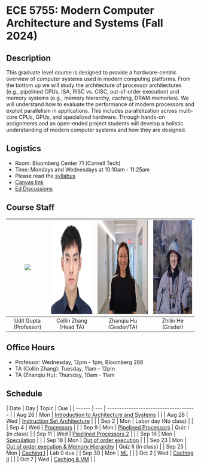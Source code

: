 # ECE 5755: Modern Computer Architecture and Systems (Fall 2024)


## Description

This graduate level course is designed to provide a hardware-centric overview
of computer systems used in modern computing platforms. From the bottom up we
will study the architecture of processor architectures (e.g., pipelined CPUs,
ISA, RISC vs. CISC, out-of-order execution) and memory systems (e.g., memory
hierarchy, caching, DRAM memories). We will understand how to evaluate the
performance of modern processors and exploit parallelism in applications. This
includes parallelization across multi-core CPUs, GPUs, and specialized
hardware. Through hands-on assignments and an open-ended project students will
develop a holistic understanding of modern computer systems and how they are
designed.

## Logistics

- Room: Bloomberg Center 71 (Cornell Tech)
- Time: Mondays and Wednesdays at 10:10am - 11:25am
- Please read the [syllabus](https://docs.google.com/document/d/1KOVxBbWcwsVbuoAC8NWIuc9fU-NF-6CvPUplaWrgDVk/edit)
- [Canvas link](https://canvas.cornell.edu/courses/67788)
- [Ed Discussions](https://edstem.org/us/join/uHMmF9)

## Course Staff


| <img src="https://ugupta.com/assets/images/uditgupta.jpeg" height="250"> | <img src="assets/images/collin.jpeg" height="250"> | <img src="assets/images/ZhanqiuHu.jpeg" height="250"> | <img src="assets/images/ZhilinHe.jpeg" height="250"> |
| :-------------:                                                          | :-------------:                                    | :-------------:                                       | :------------: |
| Udit Gupta (Professor)                                                   | Collin Zhang (Head TA)                             | Zhanqiu Hu (Grader/TA)                                | Zhilin He (Grader) |


## Office Hours

- Professor: Wednesday, 12pm - 1pm, Bloomberg 268
- TA (Collin Zhang): Tuesday, 11am - 12pm
- TA (Zhanqiu Hu): Thursday, 10am - 11am

## Schedule

| Date   | Day | Topic                                                                                                                                                                                   | Due                |
| ------ | --- | -------------------------------------                                                                                                                                                   |
| Aug 26 | Mon | [Introduction to Architecture and Systems](https://docs.google.com/presentation/d/1C7ipAEQI2Jd8PVvROCqXL_wisniyxAa9/edit?usp=drive_link&ouid=103169723489519509705&rtpof=true&sd=true)  |                    |
| Aug 28 | Wed | [Instruction Set Architecture](https://docs.google.com/presentation/d/1W8znJ-litE9ozRRCUYS4QVWf6OcQ0qu2/edit?usp=drive_link&ouid=103169723489519509705&rtpof=true&sd=true)              |                    |
| Sep 2  | Mon | Labor day (No class)                                                                                                                                                                    |                    |
| Sep 4  | Wed | [Processors](https://docs.google.com/presentation/d/1nCmCjAGrhryLLPhwOlQpPuhjMAoNMRRz/edit?usp=drive_link&ouid=103169723489519509705&rtpof=true&sd=true)                                |                    |
| Sep 9  | Mon | [Pipelined Processors](https://docs.google.com/presentation/d/1al7hMZz0tXEaQDfXR1FECcxqzErQbNeT/edit#slide=id.p58)                                                                      | Quiz I (in class)  |
| Sep 11 | Wed | [Pipelined Processors 2](https://docs.google.com/presentation/d/1KD1dj9dybmVeH_4elcvg4nHF5mrnbr25/edit?usp=drive_link&ouid=103169723489519509705&rtpof=true&sd=true)                    |                    |
| Sep 16 | Mon | [Speculation](https://docs.google.com/presentation/d/1Jtd-ohnEG4CAPApaHmHSPUEyMkGJ7iPi/edit?usp=drive_link&ouid=103169723489519509705&rtpof=true&sd=true)                               |                    |
| Sep 18 | Mon | [Out of order execution](https://docs.google.com/presentation/d/1yCgWcP-ZUsDigPlKIQJgviYPy4ZlL5Qp/edit?usp=drive_link&ouid=103169723489519509705&rtpof=true&sd=true)                    |                    |
| Sep 23 | Mon | [Out of order execution & Memory Hierarchy](https://docs.google.com/presentation/d/1s07BapSqa3waeBbzPWq3NvF4NXqcbyHw/edit?usp=drive_link&ouid=103169723489519509705&rtpof=true&sd=true) | Quiz II (in class) |
| Sep 25 | Mon | [Caching I](https://docs.google.com/presentation/d/1RrKjOp3M6KafUdwQyb0ayD8Ho1i9IKn1/edit?usp=drive_link&ouid=103169723489519509705&rtpof=true&sd=true)                                 | Lab 0 due          |
| Sep 30 | Mon | [ML](https://docs.google.com/presentation/d/1Q9HGtqsPc31yu6OLhyoGsa98piqoaGb7/edit?usp=drive_link&ouid=103169723489519509705&rtpof=true&sd=true)                                        |                    |
| Oct 2  | Wed | [Caching II](https://docs.google.com/presentation/d/1d1WE-nslGraedFn3HXo0F37AW6fbU193/edit?usp=drive_link&ouid=103169723489519509705&rtpof=true&sd=true)                                |                    |
| Oct 7  | Wed | [Caching & VM](https://docs.google.com/presentation/d/1v1Q0XA57e0iwf81ti0r7_tMDx4Y5K5Cz/edit?usp=drive_link&ouid=103169723489519509705&rtpof=true&sd=true)                              |                    |
